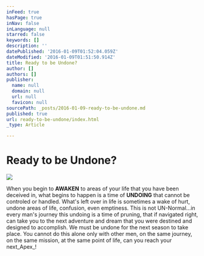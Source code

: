 ```yaml
---
inFeed: true
hasPage: true
inNav: false
inLanguage: null
starred: false
keywords: []
description: ''
datePublished: '2016-01-09T01:52:04.059Z'
dateModified: '2016-01-09T01:51:50.914Z'
title: Ready to be Undone?
author: []
authors: []
publisher:
  name: null
  domain: null
  url: null
  favicon: null
sourcePath: _posts/2016-01-09-ready-to-be-undone.md
published: true
url: ready-to-be-undone/index.html
_type: Article

---
```

# Ready to be Undone?
![](https://the-grid-user-content.s3-us-west-2.amazonaws.com/30dd001c-6b8f-4cba-8efd-d045e5cd3d5c.jpg)

When you begin to **AWAKEN** to areas of your life that you have been deceived in, what begins to happen is a time of **UNDOING** that cannot be controled or handled.  What's left over in life is sometimes a wake of hurt, undone areas of life, confusion, even emptiness.  This is not UN-Normal...in every man's journey this undoing is a time of pruning, that if navigated right, can take you to the next adventure and dream that you were destined and designed to accomplish.  We must be undone for the next season to take place.  You cannot do this alone only with other men, on the same journey, on the same mission, at the same point of life, can you reach your next_Apex_!